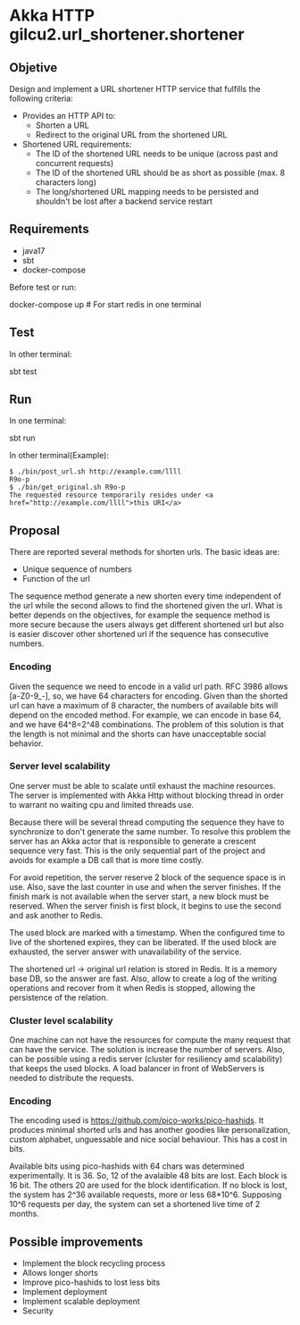 # Akka HTTP gilcu2.url_shortener.shortener

## Objetive

Design and implement a URL shortener HTTP service that fulfills the following criteria:

* Provides an HTTP API to:
  * Shorten a URL
  * Redirect to the original URL from the shortened URL
* Shortened URL requirements:
  * The ID of the shortened URL needs to be unique (across past and concurrent requests)
  * The ID of the shortened URL should be as short as possible (max. 8 characters long)
  * The long/shortened URL mapping needs to be persisted and shouldn't be lost after a backend service restart

## Requirements

- java17
- sbt
- docker-compose

Before test or run:

docker-compose up # For start redis in one terminal

## Test

In other terminal:

sbt test

## Run

In one terminal:

sbt run

In other terminal(Example):

```shell
$ ./bin/post_url.sh http://example.com/llll
R9o-p
$ ./bin/get_original.sh R9o-p
The requested resource temporarily resides under <a href="http://example.com/llll">this URI</a>
```

## Proposal

There are reported several methods for shorten urls. The basic ideas are:

* Unique sequence of numbers
* Function of the url

The sequence method generate a new shorten every time independent of the url
while the second allows to find the shortened given the url.
What is better depends on the objectives, for example the sequence method is more secure
because the users always get different shortened url but also is easier discover other shortened url
if the sequence has consecutive numbers.

### Encoding

Given the sequence we need to encode in a valid url path.
RFC 3986 allows [a-Z0-9_-], so, we have 64 characters for encoding.
Given than the shorted url can have a maximum of 8 character,
the numbers of available bits will depend on the encoded method. For example,
we can encode in base 64, and we have 64^8=2^48 combinations.
The problem of this solution is that the length is not minimal and the shorts can have
unacceptable social behavior.

### Server level scalability

One server must be able to scalate until exhaust the machine resources.
The server is implemented with Akka Http without blocking thread in order to
warrant no waiting cpu and limited threads use.

Because there will be several thread computing the
sequence they have to synchronize to don't generate the same number.
To resolve this problem the server has an Akka actor
that is responsible to generate a crescent sequence very fast.
This is the only sequential part of the project
and avoids for example a DB call that is more time costly.

For avoid repetition, the server reserve 2 block
of the sequence space is in use. Also, save the last counter in use and when the server finishes.
If the finish mark is not available when the server start, a new block must be reserved.
When the server finish is
first block, it begins to use the second and ask another to Redis.

The used block are marked with a timestamp. When the configured time to live of the shortened expires,
they can be liberated.
If the used block are exhausted, the server answer with unavailability of the service.

The shortened url -> original url relation is stored in Redis.
It is a memory base DB, so the answer are fast.
Also, allow to create a log of the writing operations and recover from it when Redis is stopped,
allowing the persistence of the relation.

### Cluster level scalability

One machine can not have the resources for compute the many request that can have the service.
The solution is increase the number of servers. Also, can be possible using a redis server
(cluster for resiliency amd scalability)
that keeps the used blocks. A load balancer in front of WebServers is needed to distribute the requests.

### Encoding

The encoding used is https://github.com/pico-works/pico-hashids.
It produces minimal shorted urls and has another goodies like personalization,
custom alphabet, unguessable and nice social behaviour. This has a cost in bits.

Available bits using pico-hashids with 64 chars was determined experimentally. It is 36.
So, 12 of the avalaible 48 bits are lost.
Each block is 16 bit. The others 20 are used for the block identification.
If no block is lost, the system has 2^36 available requests, more or less 68*10^6.
Supposing 10^6 requests per day, the system can set a shortened live time of 2 months.

## Possible improvements

- Implement the block recycling process
- Allows longer shorts
- Improve pico-hashids to lost less bits
- Implement deployment
- Implement scalable deployment
- Security